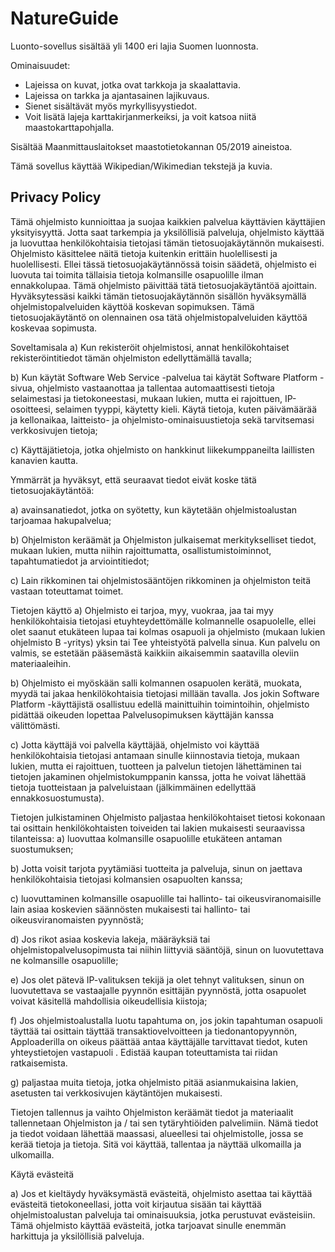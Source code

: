# NatureGuide

Luonto-sovellus sisältää yli 1400 eri lajia Suomen luonnosta.

Ominaisuudet:

- Lajeissa on kuvat, jotka ovat tarkkoja ja skaalattavia.
- Lajeissa on tarkka ja ajantasainen lajikuvaus.
- Sienet sisältävät myös myrkyllisyystiedot.
- Voit lisätä lajeja karttakirjanmerkeiksi, ja voit katsoa niitä maastokarttapohjalla.

Sisältää Maanmittauslaitokset maastotietokannan 05/2019 aineistoa.

Tämä sovellus käyttää Wikipedian/Wikimedian tekstejä ja kuvia.

## Privacy Policy

Tämä ohjelmisto kunnioittaa ja suojaa kaikkien palvelua käyttävien käyttäjien yksityisyyttä. Jotta saat tarkempia ja yksilöllisiä palveluja, ohjelmisto käyttää ja luovuttaa henkilökohtaisia ​​tietojasi tämän tietosuojakäytännön mukaisesti. Ohjelmisto käsittelee näitä tietoja kuitenkin erittäin huolellisesti ja huolellisesti. Ellei tässä tietosuojakäytännössä toisin säädetä, ohjelmisto ei luovuta tai toimita tällaisia ​​tietoja kolmansille osapuolille ilman ennakkolupaa. Tämä ohjelmisto päivittää tätä tietosuojakäytäntöä ajoittain. Hyväksytessäsi kaikki tämän tietosuojakäytännön sisällön hyväksymällä ohjelmistopalveluiden käyttöä koskevan sopimuksen. Tämä tietosuojakäytäntö on olennainen osa tätä ohjelmistopalveluiden käyttöä koskevaa sopimusta.

Soveltamisala a) Kun rekisteröit ohjelmistosi, annat henkilökohtaiset rekisteröintitiedot tämän ohjelmiston edellyttämällä tavalla;

b) Kun käytät Software Web Service -palvelua tai käytät Software Platform -sivua, ohjelmisto vastaanottaa ja tallentaa automaattisesti tietoja selaimestasi ja tietokoneestasi, mukaan lukien, mutta ei rajoittuen, IP-osoitteesi, selaimen tyyppi, käytetty kieli. Käytä tietoja, kuten päivämäärää ja kellonaikaa, laitteisto- ja ohjelmisto-ominaisuustietoja sekä tarvitsemasi verkkosivujen tietoja;

c) Käyttäjätietoja, jotka ohjelmisto on hankkinut liikekumppaneilta laillisten kanavien kautta.

Ymmärrät ja hyväksyt, että seuraavat tiedot eivät koske tätä tietosuojakäytäntöä:

a) avainsanatiedot, jotka on syötetty, kun käytetään ohjelmistoalustan tarjoamaa hakupalvelua;

b) Ohjelmiston keräämät ja Ohjelmiston julkaisemat merkitykselliset tiedot, mukaan lukien, mutta niihin rajoittumatta, osallistumistoiminnot, tapahtumatiedot ja arviointitiedot;

c) Lain rikkominen tai ohjelmistosääntöjen rikkominen ja ohjelmiston teitä vastaan ​​toteuttamat toimet.

Tietojen käyttö a) Ohjelmisto ei tarjoa, myy, vuokraa, jaa tai myy henkilökohtaisia ​​tietojasi etuyhteydettömälle kolmannelle osapuolelle, ellei olet saanut etukäteen lupaa tai kolmas osapuoli ja ohjelmisto (mukaan lukien ohjelmisto B -yritys) yksin tai Tee yhteistyötä palvella sinua. Kun palvelu on valmis, se estetään pääsemästä kaikkiin aikaisemmin saatavilla oleviin materiaaleihin.

b) Ohjelmisto ei myöskään salli kolmannen osapuolen kerätä, muokata, myydä tai jakaa henkilökohtaisia ​​tietojasi millään tavalla. Jos jokin Software Platform -käyttäjistä osallistuu edellä mainittuihin toimintoihin, ohjelmisto pidättää oikeuden lopettaa Palvelusopimuksen käyttäjän kanssa välittömästi.

c) Jotta käyttäjä voi palvella käyttäjää, ohjelmisto voi käyttää henkilökohtaisia ​​tietojasi antamaan sinulle kiinnostavia tietoja, mukaan lukien, mutta ei rajoittuen, tuotteen ja palvelun tietojen lähettäminen tai tietojen jakaminen ohjelmistokumppanin kanssa, jotta he voivat lähettää tietoja tuotteistaan ​​ja palveluistaan ​​(jälkimmäinen edellyttää ennakkosuostumusta).

Tietojen julkistaminen Ohjelmisto paljastaa henkilökohtaiset tietosi kokonaan tai osittain henkilökohtaisten toiveiden tai lakien mukaisesti seuraavissa tilanteissa: a) luovuttaa kolmansille osapuolille etukäteen antaman suostumuksen;

b) Jotta voisit tarjota pyytämiäsi tuotteita ja palveluja, sinun on jaettava henkilökohtaisia ​​tietojasi kolmansien osapuolten kanssa;

c) luovuttaminen kolmansille osapuolille tai hallinto- tai oikeusviranomaisille lain asiaa koskevien säännösten mukaisesti tai hallinto- tai oikeusviranomaisten pyynnöstä;

d) Jos rikot asiaa koskevia lakeja, määräyksiä tai ohjelmistopalvelusopimusta tai niihin liittyviä sääntöjä, sinun on luovutettava ne kolmansille osapuolille;

e) Jos olet pätevä IP-valituksen tekijä ja olet tehnyt valituksen, sinun on luovutettava se vastaajalle pyynnön esittäjän pyynnöstä, jotta osapuolet voivat käsitellä mahdollisia oikeudellisia kiistoja;

f) Jos ohjelmistoalustalla luotu tapahtuma on, jos jokin tapahtuman osapuoli täyttää tai osittain täyttää transaktiovelvoitteen ja tiedonantopyynnön, Apploaderilla on oikeus päättää antaa käyttäjälle tarvittavat tiedot, kuten yhteystietojen vastapuoli . Edistää kaupan toteuttamista tai riidan ratkaisemista.

g) paljastaa muita tietoja, jotka ohjelmisto pitää asianmukaisina lakien, asetusten tai verkkosivujen käytäntöjen mukaisesti.

Tietojen tallennus ja vaihto Ohjelmiston keräämät tiedot ja materiaalit tallennetaan Ohjelmiston ja / tai sen tytäryhtiöiden palvelimiin. Nämä tiedot ja tiedot voidaan lähettää maassasi, alueellesi tai ohjelmistolle, jossa se kerää tietoja ja tietoja. Sitä voi käyttää, tallentaa ja näyttää ulkomailla ja ulkomailla.

Käytä evästeitä

a) Jos et kieltäydy hyväksymästä evästeitä, ohjelmisto asettaa tai käyttää evästeitä tietokoneellasi, jotta voit kirjautua sisään tai käyttää ohjelmistoalustan palveluja tai ominaisuuksia, jotka perustuvat evästeisiin. Tämä ohjelmisto käyttää evästeitä, jotka tarjoavat sinulle enemmän harkittuja ja yksilöllisiä palveluja.
